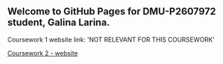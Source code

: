 ## Welcome to GitHub Pages for DMU-P2607972 student, Galina Larina.

Coursework 1 website link: 'NOT RELEVANT FOR THIS COURSEWORK'

<a href="https://dmu-p2607972.github.io/TECH2015_CW2/home.html">Coursework 2 - website</a>
